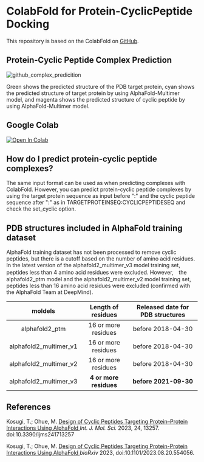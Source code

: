 # ColabFold for Protein-CyclicPeptide Docking

This repository is based on the ColabFold on [GitHub](https://github.com/sokrypton/ColabFold/tree/main).

## Protein-Cyclic Peptide Complex Prediction

![github_complex_predicition](https://github.com/ohuelab/ColabFold-cycpep-dock/assets/7370243/51adbc75-b03c-4c0e-a1b4-b417a8ff0a43)

Green shows the predicted structure of the PDB target protein, cyan shows the predicted structure of target protein by using AlphaFold-Multimer model, and magenta shows the predicted structure of cyclic peptide by using AlphaFold-Multimer model.

## Google Colab

<a href="https://colab.research.google.com/github/ohuelab/ColabFold-cycpep-dock/blob/highfold/AlphaFold2-cycpep-dock.ipynb" target="_parent"><img src="https://colab.research.google.com/assets/colab-badge.svg" alt="Open In Colab"/></a>

## How do I predict protein-cyclic peptide complexes?

The same input format can be used as when predicting complexes with ColabFold. However, you can predict protein-cyclic peptide complexes by using the target protein sequence as input before ":" and the cyclic peptide sequence after ":" as in TARGETPROTEINSEQ:CYCLICPEPTIDESEQ and check the set_cyclic option.

## PDB structures included in AlphaFold training dataset

AlphaFold training dataset has not been processed to remove cyclic peptides, but there is a cutoff based on the number of amino acid residues. In the latest version of the alphafold2_multimer_v3 model training set, peptides less than 4 amino acid residues were excluded. However,　the alphafold2_ptm model and the alphafold2_multimer_v2 model training set, peptides less than 16 amino acid residues were excluded (confirmed with the AlphaFold Team at DeepMind). 

| moldels | Length of residues | Released date for PDB structures |
| :--------: | :--------: | :--------: |
| alphafold2_ptm | 16 or more residues| before 2018-04-30 |
| alphafold2_multimer_v1 | 16 or more residues | before 2018-04-30 |
| alphafold2_multimer_v2 | 16 or more residues | before 2018-04-30 |
| alphafold2_multimer_v3 | **4 or more residues** | **before 2021-09-30** |

## References

Kosugi, T.; Ohue, M. [ Design of Cyclic Peptides Targeting Protein–Protein Interactions Using AlphaFold ](https://www.mdpi.com/1422-0067/24/17/13257) _Int. J. Mol. Sci._ 2023, 24, 13257. doi:10.3390/ijms241713257

Kosugi, T.; Ohue, M. [ Design of Cyclic Peptides Targeting Protein-Protein Interactions Using AlphaFold ](https://www.biorxiv.org/content/10.1101/2023.08.20.554056) _bioRxiv_ 2023, doi:10.1101/2023.08.20.554056.
